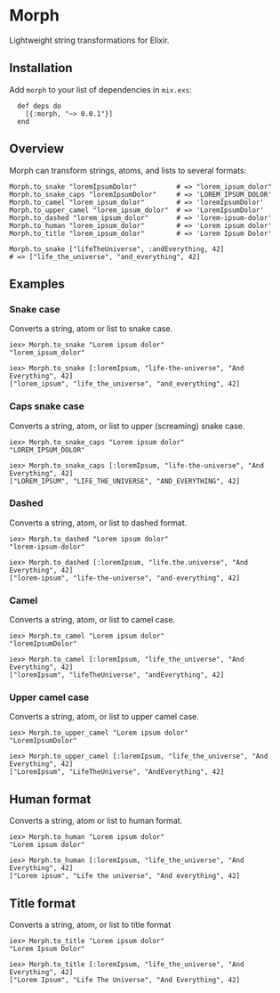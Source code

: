 # Morph

Lightweight string transformations for Elixir.

## Installation

Add `morph` to your list of dependencies in `mix.exs`:

      def deps do
        [{:morph, "~> 0.0.1"}]
      end

## Overview

Morph can transform strings, atoms, and lists to several formats:

    Morph.to_snake "loremIpsumDolor"          # => "lorem_ipsum_dolor"
    Morph.to_snake_caps "loremIpsumDolor"     # => 'LOREM_IPSUM_DOLOR'
    Morph.to_camel "lorem_ipsum_dolor"        # => 'loremIpsumDolor'
    Morph.to_upper_camel "lorem_ipsum_dolor"  # => 'LoremIpsumDolor'
    Morph.to_dashed "lorem_ipsum_dolor"       # => 'lorem-ipsum-dolor'
    Morph.to_human "lorem_ipsum_dolor"        # => 'Lorem ipsum dolor'
    Morph.to_title "lorem_ipsum_dolor"        # => 'Lorem Ipsum Dolor'

    Morph.to_snake ["lifeTheUniverse", :andEverything, 42]
    # => ["life_the_universe", "and_everything", 42]

## Examples

### Snake case

Converts a string, atom or list to snake case.

    iex> Morph.to_snake "Lorem ipsum dolor"
    "lorem_ipsum_dolor"

    iex> Morph.to_snake [:loremIpsum, "life-the-universe", "And Everything", 42]
    ["lorem_ipsum", "life_the_universe", "and_everything", 42]

### Caps snake case

Converts a string, atom, or list to upper (screaming) snake case.

    iex> Morph.to_snake_caps "Lorem ipsum dolor"
    "LOREM_IPSUM_DOLOR"

    iex> Morph.to_snake_caps [:loremIpsum, "life-the-universe", "And Everything", 42]
    ["LOREM_IPSUM", "LIFE_THE_UNIVERSE", "AND_EVERYTHING", 42]

### Dashed

Converts a string, atom, or list to dashed format.

    iex> Morph.to_dashed "Lorem ipsum dolor"
    "lorem-ipsum-dolor"

    iex> Morph.to_dashed [:loremIpsum, "life.the.universe", "And Everything", 42]
    ["lorem-ipsum", "life-the-universe", "and-everything", 42]

### Camel

Converts a string, atom, or list to camel case.

    iex> Morph.to_camel "Lorem ipsum dolor"
    "loremIpsumDolor"

    iex> Morph.to_camel [:loremIpsum, "life_the_universe", "And Everything", 42]
    ["loremIpsum", "lifeTheUniverse", "andEverything", 42]

### Upper camel case

Converts a string, atom, or list to upper camel case.

    iex> Morph.to_upper_camel "Lorem ipsum dolor"
    "LoremIpsumDolor"

    iex> Morph.to_upper_camel [:loremIpsum, "life_the_universe", "And Everything", 42]
    ["LoremIpsum", "LifeTheUniverse", "AndEverything", 42]

## Human format

Converts a string, atom or list to human format.

    iex> Morph.to_human "Lorem ipsum dolor"
    "Lorem ipsum dolor"

    iex> Morph.to_human [:loremIpsum, "life_the_universe", "And Everything", 42]
    ["Lorem ipsum", "Life the universe", "And everything", 42]

## Title format

Converts a string, atom, or list to title format

    iex> Morph.to_title "Lorem ipsum dolor"
    "Lorem Ipsum Dolor"

    iex> Morph.to_title [:loremIpsum, "life_the_universe", "And Everything", 42]
    ["Lorem Ipsum", "Life The Universe", "And Everything", 42]
